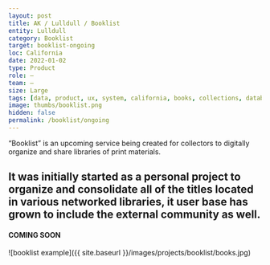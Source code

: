 ```yaml
---
layout: post
title: AK / Lulldull / Booklist
entity: Lulldull
category: Booklist
target: booklist-ongoing
loc: California
date: 2022-01-02
type: Product
role: –
team: –
size: Large
tags: [data, product, ux, system, california, books, collections, database, css, personal, ongoing]
image: thumbs/booklist.png
hidden: false
permalink: /booklist/ongoing
---
```


<div class="bg_color_none">
<div class="large_words">
“Booklist” is an upcoming service being created for collectors to digitally organize and share libraries of print materials.
</div>
</div>

## It was initially started as a personal project to organize and consolidate all of the titles located in various networked libraries, it user base has grown to include the external community as well.

#### COMING SOON


![booklist example]({{ site.baseurl }}/images/projects/booklist/books.jpg)

